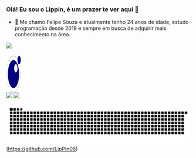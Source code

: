 ### Olá! Eu sou o Lippin, é um prazer te ver aqui 👋

- 💬 Me chamo Felipe Souza e atualmente tenho 24 anos de idade, estudo programação desde 2019 e sempre em busca de adquirir mais conhecimento na área.

<div>
  <a href="https://github.com/LipPin06">
  <img height="180em" src="https://github-readme-stats.vercel.app/api?username=LipPin06&show_icons=true&theme=dracula&include_all_commits=true&count_private=true"/>
  <!-- <img height="180em" src="https://github-readme-stats.vercel.app/api/top-langs/?username=LipPin06&layout=compact&langs_count=7&theme=dracula"/> -->
</div>
  
  
  <div style="display: inline_block"><br>

  <img align="center" alt="Alyn-Lua" height="100" width="40" src="https://github.com/devicons/devicon/blob/master/icons/lua/lua-original.svg">

</div>

<div> 
  <a href="https://discord.gg/WJsuGDZT5d" target="_blank"><img src="https://img.shields.io/badge/Discord-7289DA?style=for-the-badge&logo=discord&logoColor=white" target="_blank"></a>
  <a href="https://www.linkedin.com/in/felipe-souza-7b84351a5/" target="_blank"><img src="https://img.shields.io/badge/-LinkedIn-%230077B5?style=for-the-badge&logo=linkedin&logoColor=white" target="_blank"></a> 
 
 ![Snake animation](https://github.com/TheAlyn/TheAlyn/blob/output/github-contribution-grid-snake.svg)(https://github.com/LipPin06)
</div>
